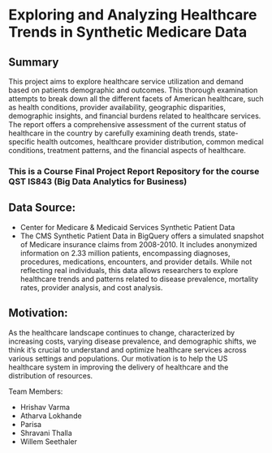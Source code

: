 # Exploring and Analyzing Healthcare Trends in Synthetic Medicare Data

## Summary
This project aims to explore healthcare service utilization and demand based on patients demographic and outcomes. This thorough examination attempts to break down all the different facets of American healthcare, such as health conditions, provider availability, geographic disparities, demographic insights, and financial burdens related to healthcare services. The report offers a comprehensive assessment of the current status of healthcare in the country by carefully examining death trends, state-specific health outcomes, healthcare provider distribution, common medical conditions, treatment patterns, and the financial aspects of healthcare.

### This is a Course Final Project Report Repository for the course QST IS843 (Big Data Analytics for Business)

## Data Source:
- Center for Medicare & Medicaid Services Synthetic Patient Data
- The CMS Synthetic Patient Data in BigQuery offers a simulated snapshot of Medicare insurance claims from 2008-2010. It includes anonymized information on 2.33 million patients, encompassing diagnoses, procedures, medications, encounters, and provider details. While not reflecting real individuals, this data allows researchers to explore healthcare trends and patterns related to disease prevalence, mortality rates, provider analysis, and cost analysis.

## Motivation:
As the healthcare landscape continues to change, characterized by increasing costs, varying disease prevalence, and demographic shifts, we think it’s crucial to understand and optimize healthcare services across various settings and populations. Our motivation is to help the US healthcare system in improving the delivery of healthcare and the distribution of resources.


Team Members:
- Hrishav Varma
- Atharva Lokhande
- Parisa
- Shravani Thalla
- Willem Seethaler
